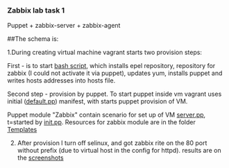 ### Zabbix lab task 1
Puppet + zabbix-server + zabbix-agent 

##The schema is:

1.During creating virtual machine vagrant starts two provision steps:

First - is to start [bash script](sc.sh), which installs epel repository, repository for zabbix (I could not activate it via puppet), updates yum, installs puppet and writes hosts addresses into hosts file.

Second step - provision by puppet. To start puppet inside vm vagrant uses initial ([default.pp](manifests/default.pp)) manifest, with starts puppet provision of VM.

Puppet module "Zabbix" contain scenario for set up of VM [server.pp](modules/zabbix/manifests/server.pp), t=started by [init.pp](modules/zabbix/manifests/init.pp). Resources for zabbix module are in the folder [Templates](modules/zabbix/templates/) 

2. After provision I turn off selinux, and got zabbix rite on the 80 port without prefix (due to virtual host in the config for httpd).
results are on the [screenshots](Source/)
